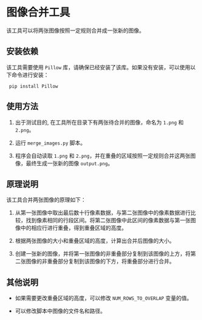 # 图像合并工具

该工具可以将两张图像按照一定规则合并成一张新的图像。

## 安装依赖

该工具需要使用 `Pillow` 库，请确保已经安装了该库。如果没有安装，可以使用以下命令进行安装：

```
 pip install Pillow
  ```

## 使用方法

1. 出于测试目的, 在工具所在目录下有两张待合并的图像，命名为 `1.png` 和 `2.png`。

2. 运行 `merge_images.py` 脚本。

3. 程序会自动读取 `1.png` 和 `2.png`，并在重叠的区域按照一定规则合并这两张图像，最终生成一张新的图像 `output.png`。

## 原理说明

该工具合并两张图像的原理如下：

1. 从第一张图像中取出最后数十行像素数据，与第二张图像中的像素数据进行比较，找到像素相同的行段区间。将第二张图像中此区间的像素数据与第一张图像中的相应行进行重叠，得到重叠区域的高度。

2. 根据两张图像的大小和重叠区域的高度，计算出合并后图像的大小。

3. 创建一张新的图像，并将第一张图像的非重叠部分复制到该图像的上方，将第二张图像的非重叠部分复制到该图像的下方，将重叠部分进行合并。

## 其他说明

- 如果需要更改重叠区域的高度，可以修改 `NUM_ROWS_TO_OVERLAP` 变量的值。

- 可以修改脚本中图像的文件名和路径。
